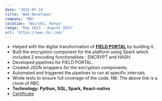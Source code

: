 ```yaml
---
date: '2023-07-14'
title: 'Web Developer'
company: 'RBC'
location: 'Nairobi, Kenya'
range: 'May 2023 - August 2023'
url: 'https://www.rbc.com/'
---
```


- Helped with the digital transformation of <b><a href="https://rbc-sable.vercel.app/" target="_blank">FIELD PORTAL</a></b> by building it.
- Built the encryption component for the platform using Spark which included 2 encoding functionalities : ENCRYPT and HASH.
- Developed pipelines for FIELD PORTAL.
- Created JSON wrappers for the encryption components.
- Automated and triggered the pipelines to run at specific intervals.
- Wrote tests to ensure full coverage of the code. NB: The above link is a clone of RBC.
- **Technology: Python, SQL, Spark, React-native**
- [Certificate]()
